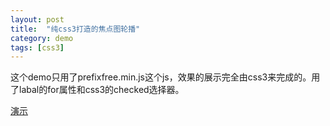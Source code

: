 ```yaml
---
layout: post
title:  "纯css3打造的焦点图轮播"
category: demo
tags: [css3]
---
```


这个demo只用了prefixfree.min.js这个js，效果的展示完全由css3来完成的。用了labal的for属性和css3的checked选择器。

<a href="/demo/slider-css3&html5/index.html" target="_blank">演示</a>

<!-- more -->
